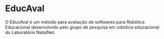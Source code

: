 EducAval
========

O EducAval é um método para avaliação de softwares para Robótica Educacional desenvolvido pelo grupo de pesquisa em robótica educacional do Laboratório NatalNet. 
